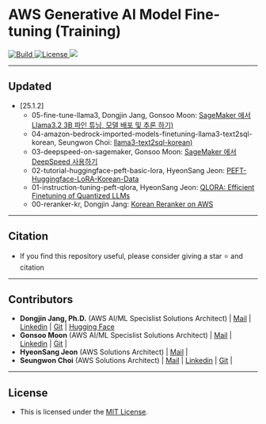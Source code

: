 <h1 align="left"><b>AWS Generative AI Model Fine-tuning (Training)</b></h1>
<p align="left">
    <a href="https://github.com/aws-samples">
            <img alt="Build" src="https://img.shields.io/badge/Contribution-Welcome-blue">
    </a>
    <a href="https://github.com/aws-samples/aws-ai-ml-workshop-kr/blob/master/LICENSE">
        <img alt="License" src="https://img.shields.io/badge/LICENSE-MIT-green">
    </a>
<a href="https://hits.seeyoufarm.com"><img src="https://hits.seeyoufarm.com/api/count/incr/badge.svg?url=https%3A%2F%2Fgithub.com%2Faws-samples%2Faws-ai-ml-workshop-kr%2Ftree%2Fmaster%2Fgenai%2Faws-gen-ai-kr%2F30_fine_tune&count_bg=%2379C83D&title_bg=%23555555&icon=&icon_color=%23E7E7E7&title=hits&edge_flat=false"/></a>
</p>



- - -

## <div id="Contents">**Updated**</div>

- [25.1.2]
    - 05-fine-tune-llama3, Dongjin Jang, Gonsoo Moon: [SageMaker 에서 Llama3.2 3B 파인 튜닝, 모델 배포 및 추론 하기)](https://github.com/aws-samples/aws-ai-ml-workshop-kr/tree/master/genai/aws-gen-ai-kr/30_fine_tune/05-fine-tune-llama3)
    - 04-amazon-bedrock-imported-models-finetuning-llama3-text2sql-korean, Seungwon Choi: [llama3-text2sql-korean)](https://github.com/aws-samples/aws-ai-ml-workshop-kr/tree/master/genai/aws-gen-ai-kr/30_fine_tune/04-amazon-bedrock-imported-models-finetuning-llama3-text2sql-korean)    
    - 03-deepspeed-on-sagemaker, Gonsoo Moon: [SageMaker 에서 DeepSpeed 사용하기](https://github.com/aws-samples/aws-ai-ml-workshop-kr/tree/master/genai/aws-gen-ai-kr/30_fine_tune/03-deepspeed-on-sagemaker)        
    - 02-tutorial-huggingface-peft-basic-lora, HyeonSang Jeon: [PEFT-Huggingface-LoRA-Korean-Data](https://github.com/aws-samples/aws-ai-ml-workshop-kr/tree/master/genai/aws-gen-ai-kr/30_fine_tune/02-tutorial-huggingface-peft-basic-lora)        
    - 01-instruction-tuning-peft-qlora, HyeonSang Jeon: [QLORA: Efficient Finetuning of Quantized LLMs](https://github.com/aws-samples/aws-ai-ml-workshop-kr/tree/master/genai/aws-gen-ai-kr/30_fine_tune/01-instruction-tuning-peft-qlora)            
    - 00-reranker-kr, Dongjin Jang: [Korean Reranker on AWS](https://github.com/aws-samples/aws-ai-ml-workshop-kr/tree/master/genai/aws-gen-ai-kr/30_fine_tune/00-reranker-kr)                


- - -

## <div id="Citation">**Citation**</div>
- <span style="#FF69B4;"> If you find this repository useful, please consider giving a star ⭐ and citation</span>

- - -

## <div id="Contributors">**Contributors**</div>
- <span style="#FF69B4;"> **Dongjin Jang, Ph.D.** (AWS AI/ML Specislist Solutions Architect) | [Mail](mailto:dongjinj@amazon.com) | [Linkedin](https://www.linkedin.com/in/dongjin-jang-kr/) | [Git](https://github.com/dongjin-ml) | [Hugging Face](https://huggingface.co/Dongjin-kr)</span>
- <span style="#FF69B4;"> **Gonsoo Moon** (AWS AI/ML Specislist Solutions Architect) | [Mail](mailto:moongons@amazon.com) | [Linkedin](https://www.linkedin.com/in/gonsoomoon/) | [Git](https://github.com/gonsoomoon-ml) | </span>
- <span style="#FF69B4;"> **HyeonSang Jeon** (AWS Solutions Architect) | [Mail](mailto:hsjeon@amazon.com) |</span>
- <span style="#FF69B4;"> **Seungwon Choi** (AWS Solutions Architect) | [Mail](mailto:piepiesw@amazon.com) | [Linkedin](https://www.linkedin.com/in/seungwon-choi-8a74a6210/) | [Git](https://github.com/seungwon2) | </span>
- - -

## <div id="License">**License**</div>
- <span style="#FF69B4;"> This is licensed under the [MIT License](https://github.com/aws-samples/aws-ai-ml-workshop-kr/blob/master/LICENSE). </span>
